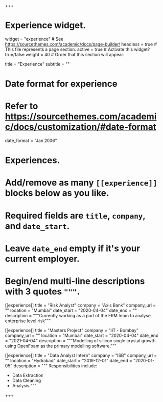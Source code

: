+++
# Experience widget.
widget = "experience"  # See https://sourcethemes.com/academic/docs/page-builder/
headless = true  # This file represents a page section.
active = true  # Activate this widget? true/false
weight = 40  # Order that this section will appear.

title = "Experience"
subtitle = ""

# Date format for experience
#   Refer to https://sourcethemes.com/academic/docs/customization/#date-format
date_format = "Jan 2006"

# Experiences.
#   Add/remove as many `[[experience]]` blocks below as you like.
#   Required fields are `title`, `company`, and `date_start`.
#   Leave `date_end` empty if it's your current employer.
#   Begin/end multi-line descriptions with 3 quotes `"""`.

[[experience]]
  title = "Risk Analyst"
  company = "Axis Bank"
  company_url = ""
  location = "Mumbai"
  date_start = "2020-04-04"
  date_end = ""
  description = """Currently working as a part of the ERM team to analyse enterprise level risk"""
  
[[experience]]
  title = "Masters Project"
  company = "IIT - Bombay"
  company_url = ""
  location = "Mumbai"
  date_start = "2020-04-04"
  date_end = "2021-04-04"
  description = """Modelling of silicon single crystal growth using OpenFoam as the primary modelling software."""

[[experience]]
  title = "Data Analyst Intern"
  company = "ISB"
  company_url = ""
  location = "Hydrabad"
  date_start = "2019-12-01"
  date_end = "2020-01-05"
  description = """
  Responsibilities include:
  
  * Data Extraction
  * Data Cleaning
  * Analysis
  """
  

+++
